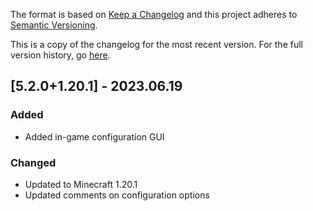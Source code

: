 The format is based on [Keep a Changelog](http://keepachangelog.com/en/1.0.0/) and this project adheres to [Semantic Versioning](http://semver.org/spec/v2.0.0.html).

This is a copy of the changelog for the most recent version. For the full version history, go [here](https://github.com/illusivesoulworks/culinaryconstruct/blob/1.20.x/CHANGELOG.md).

## [5.2.0+1.20.1] - 2023.06.19
### Added
- Added in-game configuration GUI
### Changed
- Updated to Minecraft 1.20.1
- Updated comments on configuration options
